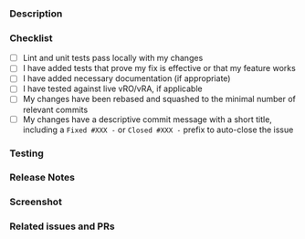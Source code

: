 <!-- Thank you for taking the time to contribute! -->

<!-- You can erase any parts of this template not applicable to your Pull Request. -->

### Description

<!--
Please include a summary of the changes and which issue will be addressed.
Please also include relevant motivation and context.
-->

### Checklist

<!--
Put an `x` in the boxes that apply. You can also fill these out after creating the PR.
This is simply a reminder of what we are going to look for before merging your code.
-->

- [ ] Lint and unit tests pass locally with my changes
- [ ] I have added tests that prove my fix is effective or that my feature works
- [ ] I have added necessary documentation (if appropriate)
- [ ] I have tested against live vRO/vRA, if applicable
- [ ] My changes have been rebased and squashed to the minimal number of relevant commits
- [ ] My changes have a descriptive commit message with a short title, including a `Fixed #XXX -` or `Closed #XXX -` prefix to auto-close the issue

### Testing

<!-- Please provide a brief description of how were the changes tested -  -->

### Release Notes

<!--

Please describe the changes in a single line that explains this improvement in
terms that a user can understand. This text will be used in vRealize Developer Tools' release notes.

If this change is not user-facing or notable enough to be included in release notes
you should delete this section (or leave it empty).

Examples:

- New setting to *exclude* certain projects from the list of build tasks (`Cmd+Shift+B`) by using glob patterns.
- Support for Multi-root Workspaces that allows opening more than one vRO project into single vscode window.
- Dynamically create build tasks (`Cmd+Shift+B`) based on project's type and modules.

-->

### Screenshot

<!-- Include an image of the most relevant user-facing change, if any. -->

### Related issues and PRs

<!-- Link any related issues and pull requests here using #number or user/repo#number -->
